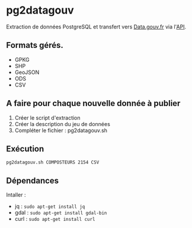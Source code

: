 # pg2datagouv
Extraction de données PostgreSQL et transfert vers [Data.gouv.fr](https://www.data.gouv.fr/fr/) via l'[API](https://doc.data.gouv.fr/api/dataset-workflow/).

## Formats gérés.

- GPKG
- SHP
- GeoJSON
- ODS
- CSV

## A faire pour chaque nouvelle donnée à publier

1. Créer le script d'extraction
2. Créer la description du jeu de données
3. Compléter le fichier : pg2datagouv.sh

## Exécution

```
pg2datagouv.sh COMPOSTEURS 2154 CSV
```

## Dépendances

Intaller :
- jq : `sudo apt-get install jq`
- gdal : `sudo apt-get install gdal-bin`
- curl : `sudo apt-get install curl`
